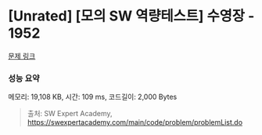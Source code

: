 # [Unrated] [모의 SW 역량테스트] 수영장 - 1952 

[문제 링크](https://swexpertacademy.com/main/code/problem/problemDetail.do?contestProbId=AV5PpFQaAQMDFAUq) 

### 성능 요약

메모리: 19,108 KB, 시간: 109 ms, 코드길이: 2,000 Bytes



> 출처: SW Expert Academy, https://swexpertacademy.com/main/code/problem/problemList.do